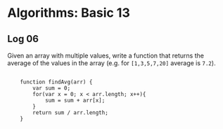 # Algorithms: Basic 13

## Log 06

Given an array with multiple values, write a function that returns the average of the values in the array (e.g. for `[1,3,5,7,20]` average is `7.2`).

```

    function findAvg(arr) {
        var sum = 0;
        for(var x = 0; x < arr.length; x++){
            sum = sum + arr[x];
        }
        return sum / arr.length;
    }

```

<!--L|5-->
